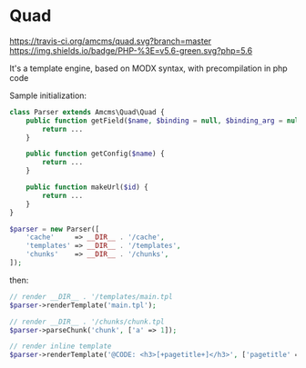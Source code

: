 # Quad

https://travis-ci.org/amcms/quad.svg?branch=master
https://img.shields.io/badge/PHP-%3E=v5.6-green.svg?php=5.6

It's a template engine, based on MODX syntax, with precompilation in php code

Sample initialization:

```php
class Parser extends Amcms\Quad\Quad {
    public function getField($name, $binding = null, $binding_arg = null) {
        return ...
    }

    public function getConfig($name) {
        return ...
    }

    public function makeUrl($id) {
        return ...
    }
}

$parser = new Parser([
    'cache'     => __DIR__ . '/cache',
    'templates' => __DIR__ . '/templates',
    'chunks'    => __DIR__ . '/chunks',
]);
```
then:
```php
// render __DIR__ . '/templates/main.tpl
$parser->renderTemplate('main.tpl');

// render __DIR__ . '/chunks/chunk.tpl
$parser->parseChunk('chunk', ['a' => 1]);

// render inline template
$parser->renderTemplate('@CODE: <h3>[+pagetitle+]</h3>', ['pagetitle' => 'test']);
```
